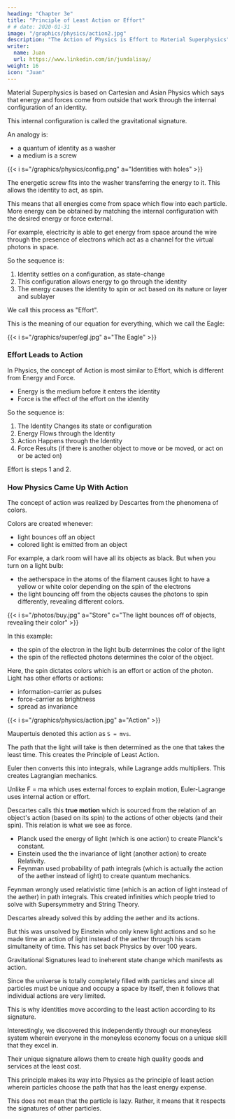 ```yaml
---
heading: "Chapter 3e"
title: "Principle of Least Action or Effort"
# # date: 2020-01-31
image: "/graphics/physics/action2.jpg"
description: "The Action of Physics is Effort to Material Superphysics"
writer:
  name: Juan
  url: https://www.linkedin.com/in/jundalisay/
weight: 16
icon: "Juan"
---
```




Material Superphysics is based on Cartesian and Asian Physics which says that energy and forces come from outside that work through the internal configuration of an identity. 

This internal configuration is called the gravitational signature. 

An analogy is:
- a quantum of identity as a washer
- a medium is a screw

{{< i s="/graphics/physics/config.png" a="Identities with holes" >}}

The energetic screw fits into the washer transferring the energy to it. This allows the identity to act, as spin. 

This means that all energies come from space which flow into each particle. More energy can be obtained by matching the internal configuration with the desired energy or force external. 

For example, electricity is able to get energy from space around the wire through the presence of electrons which act as a  channel for the virtual photons in space. 

So the sequence is:

1. Identity settles on a configuration, as state-change
2. This configuration allows energy to go through the identity
3. The energy causes the identity to spin or act based on its nature or layer and sublayer

We call this process as "Effort".

This is the meaning of our equation for everything, which we call the Eagle:

{{< i s="/graphics/super/egl.jpg" a="The Eagle" >}}


### Effort Leads to Action

In Physics, the concept of Action is most similar to Effort, which is different from Energy and Force.
- Energy is the medium before it enters the identity
- Force is the effect of the effort on the identity

So the sequence is:

1. The Identity Changes its state or configuration
2. Energy Flows through the Identity
3. Action Happens through the Identity
4. Force Results (if there is another object to move or be moved, or act on or be acted on)

Effort is steps 1 and 2.


### How Physics Came Up With Action

The concept of action was realized by Descartes from the phenomena of colors. 

Colors are created whenever:
- light bounces off an object
- colored light is emitted from an object

For example, a dark room will have all its objects as black. But when you turn on a light bulb:
- the aetherspace in the atoms of the filament causes light to have a yellow or white color depending on the spin of the electrons
- the light bouncing off from the objects causes the photons to spin differently, revealing different colors. 

{{< i s="/photos/buy.jpg" a="Store" c="The light bounces off of objects, revealing their color" >}}


In this example:
- the spin of the electron in the light bulb determines the color of the light
- the spin of the reflected photons determines the color of the object.

Here, the spin dictates colors which is an effort or action of the photon. Light has other efforts or actions:
- information-carrier as pulses
- force-carrier as brightness
- spread as invariance

{{< i s="/graphics/physics/action.jpg" a="Action" >}}


Maupertuis denoted this action as `S = mvs`. 

The path that the light will take is then determined as the one that takes the least time. This creates the Principle of Least Action. 

Euler then converts this into integrals, while Lagrange adds multipliers. This creates Lagrangian mechanics.

Unlike F = ma which uses external forces to explain motion, Euler-Lagrange uses internal action or effort.

Descartes calls this **true motion** which is sourced from the relation of an object's action (based on its spin) to the actions of other objects (and their spin). This relation is what we see as force.

- Planck used the energy of light (which is one action) to create Planck's constant. 
- Einstein used the the invariance of light (another action) to create Relativity.
- Feynman used probability of path integrals (which is actually the action of the aether instead of light) to create quantum mechanics.

Feynman wrongly used relativistic time (which is an action of light instead of the aether) in path integrals. This created infinities which people tried to solve with Supersymmetry and String Theory. 

Descartes already solved this by adding the aether and its actions. 

But this was unsolved by Einstein who only knew light actions and so he made time an action of light instead of the aether through his scam simultaneity of time. This has set back Physics by over 100 years.




Gravitational Signatures lead to ineherent state change which manifests as action.

Since the universe is totally completely filled with particles and since all particles must be unique and occupy a space by itself, then it follows that individual actions are very limited.

This is why identities move according to the least action according to its signature. 

Interestingly, we discovered this independently through our moneyless system wherein everyone in the moneyless economy focus on a unique skill that they excel in.

Their unique signature allows them to create high quality goods and services at the least cost. 

This principle makes its way into Physics as the principle of least action wherein particles choose the path that has the least energy expense.

This does not mean that the particle is lazy. Rather, it means that it respects the signatures of other particles.
